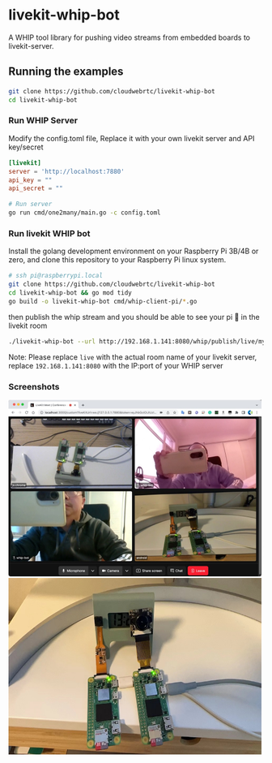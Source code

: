 # livekit-whip-bot

A WHIP tool library for pushing video streams from embedded boards to livekit-server.

## Running the examples

```bash
git clone https://github.com/cloudwebrtc/livekit-whip-bot
cd livekit-whip-bot
```

### Run WHIP Server

Modify the config.toml file,
Replace it with your own livekit server and API key/secret

```toml
[livekit]
server = 'http://localhost:7880'
api_key = ""
api_secret = ""
```

```bash
# Run server
go run cmd/one2many/main.go -c config.toml
```

### Run livekit WHIP bot

Install the golang development environment on your Raspberry Pi 3B/4B or zero, and clone this repository to your Raspberry Pi linux system.

```bash
# ssh pi@raspberrypi.local
git clone https://github.com/cloudwebrtc/livekit-whip-bot
cd livekit-whip-bot && go mod tidy
go build -o livekit-whip-bot cmd/whip-client-pi/*.go
```

then publish the whip stream and you should be able to see your pi 📸️ in the livekit room

```bash
./livekit-whip-bot --url http://192.168.1.141:8080/whip/publish/live/my-pi-cam
```

Note: Please replace `live` with the actual room name of your livekit server, replace `192.168.1.141:8080` with the IP:port of your WHIP server


### Screenshots

<img width="500" height="348" src="https://raw.githubusercontent.com/cloudwebrtc/livekit-whip-bot/main/screenshots/livekit-whp-bot.jpg"/>
<img width="500" height="348" src="https://raw.githubusercontent.com/cloudwebrtc/livekit-whip-bot/main/screenshots/pi-zero-2w.jpg"/>
